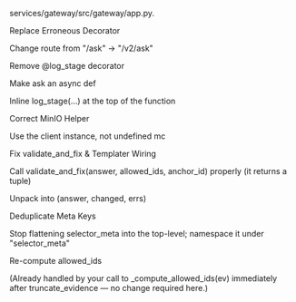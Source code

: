 services/gateway/src/gateway/app.py.

Replace Erroneous Decorator

Change route from "/ask" → "/v2/ask"

Remove @log_stage decorator

Make ask an async def

Inline log_stage(...) at the top of the function

Correct MinIO Helper

Use the client instance, not undefined mc

Fix validate_and_fix & Templater Wiring

Call validate_and_fix(answer, allowed_ids, anchor_id) properly (it returns a tuple)

Unpack into (answer, changed, errs)

Deduplicate Meta Keys

Stop flattening selector_meta into the top-level; namespace it under "selector_meta"

Re-compute allowed_ids

(Already handled by your call to _compute_allowed_ids(ev) immediately after truncate_evidence — no change required here.)